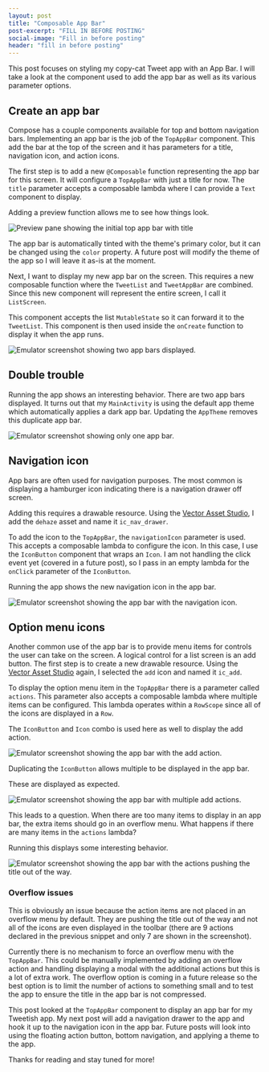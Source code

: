 ```yaml
---
layout: post
title: "Composable App Bar"
post-excerpt: "FILL IN BEFORE POSTING"
social-image: "Fill in before posting"
header: "fill in before posting"
---
```


This post focuses on styling my copy-cat Tweet app with an App Bar. I will take a look at the component used to add the app bar as well as its various parameter options.

## Create an app bar

Compose has a couple components available for top and bottom navigation bars. Implementing an app bar is the job of the `TopAppBar` component. This add the bar at the top of the screen and it has parameters for a title, navigation icon, and action icons.

The first step is to add a new `@Composable` function representing the app bar for this screen. It will configure a `TopAppBar` with just a title for now. The `title` parameter accepts a composable lambda where I can provide a `Text` component to display.

<script src="https://gist.github.com/BrianGardnerAtl/8b881988d87907e26b4f5d9025e70894.js"></script>

Adding a preview function allows me to see how things look.

<script src="https://gist.github.com/BrianGardnerAtl/2170070cb91d4cf6e7e54807ffca1833.js"></script>

<img class="post-image" src="/assets/images/compose_9/initial_app_bar_preview.png" alt="Preview pane showing the initial top app bar with title"/>

The app bar is automatically tinted with the theme's primary color, but it can be changed using the `color` property. A future post will modify the theme of the app so I will leave it as-is at the moment.

Next, I want to display my new app bar on the screen. This requires a new composable function where the `TweetList` and `TweetAppBar` are combined. Since this new component will represent the entire screen, I call it `ListScreen`.

<script src="https://gist.github.com/BrianGardnerAtl/6b9c3abe0878dbd85b35b14f3f2337fd.js"></script>

This component accepts the list `MutableState` so it can forward it to the `TweetList`. This component is then used inside the `onCreate` function to display it when the app runs.

<script src="https://gist.github.com/BrianGardnerAtl/204d09f017a6e422bc5d2b5f78c000de.js"></script>

<div class="center-screenshot">
    <img class="post-device-screenshot" src="/assets/images/compose_9/double_app_bar.png" alt="Emulator screenshot showing two app bars displayed."/>
</div>

## Double trouble

Running the app shows an interesting behavior. There are two app bars displayed. It turns out that my `MainActivity` is using the default app theme which automatically applies a dark app bar. Updating the `AppTheme` removes this duplicate app bar.

<script src="https://gist.github.com/BrianGardnerAtl/376da33128d6a978669ed787fa575450.js"></script>

<div class="center-screenshot">
    <img class="post-device-screenshot" src="/assets/images/compose_9/one_app_bar.png" alt="Emulator screenshot showing only one app bar."/>
</div>

## Navigation icon

App bars are often used for navigation purposes. The most common is displaying a hamburger icon indicating there is a navigation drawer off screen.

Adding this requires a drawable resource. Using the [Vector Asset Studio](https://developer.android.com/studio/write/vector-asset-studio), I add the `dehaze` asset and name it `ic_nav_drawer`.

To add the icon to the `TopAppBar`, the `navigationIcon` parameter is used. This accepts a composable lambda to configure the icon. In this case, I use the `IconButton` component that wraps an `Icon`. I am not handling the click event yet (covered in a future post), so I pass in an empty lambda for the `onClick` parameter of the `IconButton`.

<script src="https://gist.github.com/BrianGardnerAtl/42dab32c2b0f21f4b54e6ba0bbde2fab.js"></script>

Running the app shows the new navigation icon in the app bar.

<div class="center-screenshot">
    <img class="post-device-screenshot" src="/assets/images/compose_9/app_bar_with_navigation_icon.png" alt="Emulator screenshot showing the app bar with the navigation icon."/>
</div>

## Option menu icons

Another common use of the app bar is to provide menu items for controls the user can take on the screen. A logical control for a list screen is an add button. The first step is to create a new drawable resource. Using the [Vector Asset Studio](https://developer.android.com/studio/write/vector-asset-studio) again, I selected the `add` icon and named it `ic_add`.

To display the option menu item in the `TopAppBar` there is a parameter called `actions`. This parameter also accepts a composable lambda where multiple items can be configured. This lambda operates within a `RowScope` since all of the icons are displayed in a `Row`.

The `IconButton` and `Icon` combo is used here as well to display the add action.

<script src="https://gist.github.com/BrianGardnerAtl/c4a6d72ea7ad5ca499e6ad3f624c8bd5.js"></script>

<div class="center-screenshot">
    <img class="post-device-screenshot" src="/assets/images/compose_9/app_bar_with_add_action.png" alt="Emulator screenshot showing the app bar with the add action."/>
</div>

Duplicating the `IconButton` allows multiple to be displayed in the app bar.

<script src="https://gist.github.com/BrianGardnerAtl/0e4a4ce9ce52d075f10680a7626b35b4.js"></script>

These are displayed as expected.

<div class="center-screenshot">
    <img class="post-device-screenshot" src="/assets/images/compose_9/app_bar_with_multiple_add_actions.png" alt="Emulator screenshot showing the app bar with multiple add actions."/>
</div>

This leads to a question. When there are too many items to display in an app bar, the extra items should go in an overflow menu. What happens if there are many items in the `actions` lambda?

<script src="https://gist.github.com/BrianGardnerAtl/9c2659bf0732ede46ab37fb27763b6dc.js"></script>

Running this displays some interesting behavior.

<div class="center-screenshot">
    <img class="post-device-screenshot" src="/assets/images/compose_9/app_bar_with_too_many_add_actions.png" alt="Emulator screenshot showing the app bar with the actions pushing the title out of the way."/>
</div>

### Overflow issues

This is obviously an issue because the action items are not placed in an overflow menu by default. They are pushing the title out of the way and not all of the icons are even displayed in the toolbar (there are 9 actions declared in the previous snippet and only 7 are shown in the screenshot).

Currently there is no mechanism to force an overflow menu with the `TopAppBar`. This could be manually implemented by adding an overflow action and handling displaying a modal with the additional actions but this is a lot of extra work. The overflow option is coming in a future release so the best option is to limit the number of actions to something small and to test the app to ensure the title in the app bar is not compressed.

This post looked at the `TopAppBar` component to display an app bar for my Tweetish app. My next post will add a navigation drawer to the app and hook it up to the navigation icon in the app bar. Future posts will look into using the floating action button, bottom navigation, and applying a theme to the app.

Thanks for reading and stay tuned for more!
